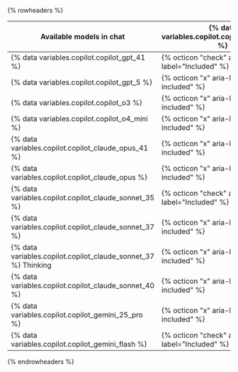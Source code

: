 {% rowheaders %}

| Available models in chat                                       | {% data variables.copilot.copilot_free_short %} | {% data variables.copilot.copilot_pro_short %} | {% data variables.copilot.copilot_pro_plus_short %} | {% data variables.copilot.copilot_business_short %} | {% data variables.copilot.copilot_enterprise_short %} |
|----------------------------------------------------------------|-------------------------------------------------|--------------------------------------------------|------------------------------------------------------|-------------------------------------------------------|----------------------------------------------------------|
| {% data variables.copilot.copilot_gpt_41 %}                    | {% octicon "check" aria-label="Included" %}      | {% octicon "check" aria-label="Included" %}      | {% octicon "check" aria-label="Included" %}         | {% octicon "check" aria-label="Included" %}           | {% octicon "check" aria-label="Included" %}              |
| {% data variables.copilot.copilot_gpt_5 %}                     | {% octicon "x" aria-label="Not included" %}     | {% octicon "check" aria-label="Included" %}      | {% octicon "check" aria-label="Included" %}         | {% octicon "check" aria-label="Included" %}           | {% octicon "check" aria-label="Included" %}              |
| {% data variables.copilot.copilot_o3 %}                        | {% octicon "x" aria-label="Not included" %}      | {% octicon "x" aria-label="Not included" %}      | {% octicon "check" aria-label="Included" %}         | {% octicon "x" aria-label="Not included" %}           | {% octicon "check" aria-label="Included" %}              |
| {% data variables.copilot.copilot_o4_mini %}                   | {% octicon "x" aria-label="Not included" %}      | {% octicon "check" aria-label="Included" %}      | {% octicon "check" aria-label="Included" %}         | {% octicon "check" aria-label="Included" %}           | {% octicon "check" aria-label="Included" %}              |
| {% data variables.copilot.copilot_claude_opus_41 %}            | {% octicon "x" aria-label="Not included" %}      | {% octicon "x" aria-label="Not included" %}      | {% octicon "check" aria-label="Included" %}         | {% octicon "x" aria-label="Not included" %}           | {% octicon "check" aria-label="Included" %}              |
| {% data variables.copilot.copilot_claude_opus %}               | {% octicon "x" aria-label="Not included" %}      | {% octicon "x" aria-label="Not included" %}      | {% octicon "check" aria-label="Included" %}         | {% octicon "x" aria-label="Not included" %}           | {% octicon "check" aria-label="Included" %}              |
| {% data variables.copilot.copilot_claude_sonnet_35 %}          | {% octicon "check" aria-label="Included" %}      | {% octicon "check" aria-label="Included" %}      | {% octicon "check" aria-label="Included" %}         | {% octicon "check" aria-label="Included" %}           | {% octicon "check" aria-label="Included" %}              |
| {% data variables.copilot.copilot_claude_sonnet_37 %}          | {% octicon "x" aria-label="Not included" %}      | {% octicon "check" aria-label="Included" %}      | {% octicon "check" aria-label="Included" %}         | {% octicon "check" aria-label="Included" %}           | {% octicon "check" aria-label="Included" %}              |
| {% data variables.copilot.copilot_claude_sonnet_37 %} Thinking | {% octicon "x" aria-label="Not included" %}      | {% octicon "check" aria-label="Included" %}      | {% octicon "check" aria-label="Included" %}         | {% octicon "check" aria-label="Included" %}           | {% octicon "check" aria-label="Included" %}              |
| {% data variables.copilot.copilot_claude_sonnet_40 %}          | {% octicon "x" aria-label="Not included" %}      | {% octicon "check" aria-label="Included" %}      | {% octicon "check" aria-label="Included" %}         | {% octicon "check" aria-label="Included" %}           | {% octicon "check" aria-label="Included" %}              |
| {% data variables.copilot.copilot_gemini_25_pro %}             | {% octicon "x" aria-label="Not included" %}      | {% octicon "check" aria-label="Included" %}      | {% octicon "check" aria-label="Included" %}         | {% octicon "check" aria-label="Included" %}           | {% octicon "check" aria-label="Included" %}              |
| {% data variables.copilot.copilot_gemini_flash %}              | {% octicon "check" aria-label="Included" %}      | {% octicon "check" aria-label="Included" %}      | {% octicon "check" aria-label="Included" %}         | {% octicon "check" aria-label="Included" %}           | {% octicon "check" aria-label="Included" %}              |

{% endrowheaders %}
